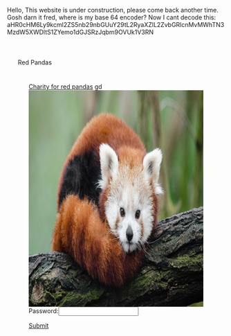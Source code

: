 <html>
<head>
<title>Red Pandas
</title>
<Script>
function checkPassword() {
var password = document.getElementById("passwordBox");
var passwordText = password.value;
if(passwordText == "Red Panda") {
return true;
}
alert("No");
return false;
}
</script>
<style>
body {
margin: 0px;
}
.pad {
padding: 25px;
}
hello, snooping are we?
.header {
background-color: darkred;
color: yellow;
height: 100px;
font-size: 40px;
text-align: center;
}
.main-text {
background-colour: orange;
color: red;
float: left;
}
</style>
</head>
<p>Hello, This website is under construction, please come back another time. Gosh darn it fred, where is my base 64 encoder? Now I cant decode this: aHR0cHM6Ly9kcml2ZS5nb29nbGUuY29tL2RyaXZlL2ZvbGRlcnMvMWhTN3MzdW5XWDltS1ZYemo1dGJSRzJqbm9OVUk1V3RN</p>
<script>
var person = "Luke"
alert("Well Done!");
</script>
<div class="header pad">
<p> Red Pandas <p>
<div class="main-text pad">
<a href="https://www.redpandanetwork.org">Charity for red pandas<a>
<img src="1.jpg" style="height: 500px; float: right;"/>
gd
<p>Password:<input id="passwordBox" type="password"/></p>
<a href="Mission 1.html" onclick="return checkPassword();">
Submit
</a>
